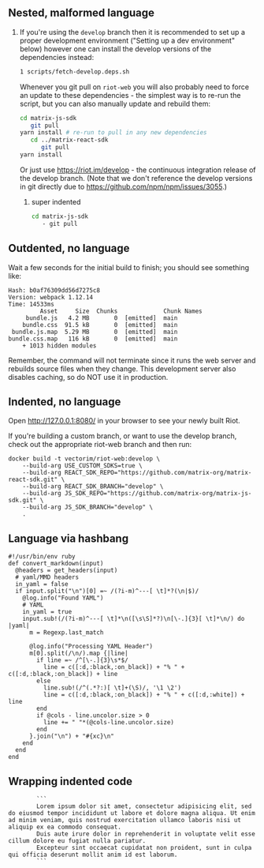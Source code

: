 
## Nested, malformed language

1. If you're using the `develop` branch then it is recommended to set up a proper development environment ("Setting up a dev environment" below) however one can install the develop versions of the dependencies instead:
   ``` bash
   1 scripts/fetch-develop.deps.sh
   ```
   Whenever you git pull on `riot-web` you will also probably need to force an update
   to these dependencies - the simplest way is to re-run the script, but you can also
   manually update and rebuild them:
   ```bash bin
   cd matrix-js-sdk
      git pull
   yarn install # re-run to pull in any new dependencies
      cd ../matrix-react-sdk
         git pull
   yarn install
   ```
   Or just use https://riot.im/develop - the continuous integration release of the
   develop branch. (Note that we don't reference the develop versions in git directly
   due to https://github.com/npm/npm/issues/3055.)
   1. super indented
       
       ```bash bin
       cd matrix-js-sdk
          - git pull
       ```

## Outdented, no language

Wait a few seconds for the initial build to finish; you should see something like:
```
Hash: b0af76309dd56d7275c8
Version: webpack 1.12.14
Time: 14533ms
         Asset     Size  Chunks             Chunk Names
     bundle.js   4.2 MB       0  [emitted]  main
    bundle.css  91.5 kB       0  [emitted]  main
 bundle.js.map  5.29 MB       0  [emitted]  main
bundle.css.map   116 kB       0  [emitted]  main
    + 1013 hidden modules
```
   Remember, the command will not terminate since it runs the web server
   and rebuilds source files when they change. This development server also
   disables caching, so do NOT use it in production.

## Indented, no language

Open http://127.0.0.1:8080/ in your browser to see your newly built Riot.

If you're building a custom branch, or want to use the develop branch, check out the appropriate
riot-web branch and then run:
   ```
   docker build -t vectorim/riot-web:develop \
       --build-arg USE_CUSTOM_SDKS=true \
       --build-arg REACT_SDK_REPO="https://github.com/matrix-org/matrix-react-sdk.git" \
       --build-arg REACT_SDK_BRANCH="develop" \
       --build-arg JS_SDK_REPO="https://github.com/matrix-org/matrix-js-sdk.git" \
       --build-arg JS_SDK_BRANCH="develop" \
       .
   ```

## Language via hashbang

```
#!/usr/bin/env ruby
def convert_markdown(input)
  @headers = get_headers(input)
  # yaml/MMD headers
  in_yaml = false
  if input.split("\n")[0] =~ /(?i-m)^---[ \t]*?(\n|$)/
    @log.info("Found YAML")
    # YAML
    in_yaml = true
    input.sub!(/(?i-m)^---[ \t]*\n([\s\S]*?)\n[\-.]{3}[ \t]*\n/) do |yaml|
      m = Regexp.last_match

      @log.info("Processing YAML Header")
      m[0].split(/\n/).map {|line|
        if line =~ /^[\-.]{3}\s*$/
          line = c([:d,:black,:on_black]) + "% " + c([:d,:black,:on_black]) + line
        else
          line.sub!(/^(.*?:)[ \t]+(\S)/, '\1 \2')
          line = c([:d,:black,:on_black]) + "% " + c([:d,:white]) + line
        end
        if @cols - line.uncolor.size > 0
          line += " "*(@cols-line.uncolor.size)
        end
      }.join("\n") + "#{xc}\n"
    end
  end
end
```

## Wrapping indented code

            ```
            Lorem ipsum dolor sit amet, consectetur adipisicing elit, sed do eiusmod tempor incididunt ut labore et dolore magna aliqua. Ut enim ad minim veniam, quis nostrud exercitation ullamco laboris nisi ut aliquip ex ea commodo consequat. 
            Duis aute irure dolor in reprehenderit in voluptate velit esse cillum dolore eu fugiat nulla pariatur. 
            Excepteur sint occaecat cupidatat non proident, sunt in culpa qui officia deserunt mollit anim id est laborum.
            ```

